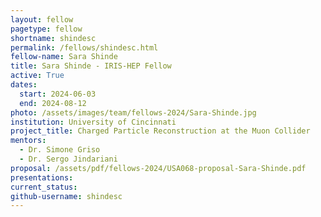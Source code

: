 ```yaml
---
layout: fellow
pagetype: fellow
shortname: shindesc
permalink: /fellows/shindesc.html
fellow-name: Sara Shinde
title: Sara Shinde - IRIS-HEP Fellow
active: True
dates:
  start: 2024-06-03
  end: 2024-08-12
photo: /assets/images/team/fellows-2024/Sara-Shinde.jpg
institution: University of Cincinnati
project_title: Charged Particle Reconstruction at the Muon Collider
mentors:
  - Dr. Simone Griso
  - Dr. Sergo Jindariani
proposal: /assets/pdf/fellows-2024/USA068-proposal-Sara-Shinde.pdf
presentations:
current_status:
github-username: shindesc
---
```

